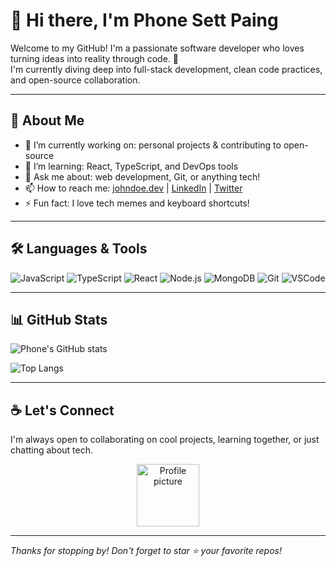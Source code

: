 # 👋 Hi there, I'm Phone Sett Paing

Welcome to my GitHub! I'm a passionate software developer who loves turning ideas into reality through code. 🚀  
I'm currently diving deep into full-stack development, clean code practices, and open-source collaboration.

---

## 🧠 About Me

- 🔭 I’m currently working on: personal projects & contributing to open-source
- 🌱 I’m learning: React, TypeScript, and DevOps tools
- 💬 Ask me about: web development, Git, or anything tech!
- 📫 How to reach me: [johndoe.dev](https://johndoe.dev) | [LinkedIn](https://linkedin.com/in/johndoe) | [Twitter](https://twitter.com/johndoe)
- ⚡ Fun fact: I love tech memes and keyboard shortcuts!

---

## 🛠️ Languages & Tools

![JavaScript](https://img.shields.io/badge/-JavaScript-F7DF1E?logo=javascript&logoColor=000)
![TypeScript](https://img.shields.io/badge/-TypeScript-3178C6?logo=typescript&logoColor=fff)
![React](https://img.shields.io/badge/-React-61DAFB?logo=react&logoColor=000)
![Node.js](https://img.shields.io/badge/-Node.js-339933?logo=node.js&logoColor=fff)
![MongoDB](https://img.shields.io/badge/-MongoDB-47A248?logo=mongodb&logoColor=fff)
![Git](https://img.shields.io/badge/-Git-F05032?logo=git&logoColor=fff)
![VSCode](https://img.shields.io/badge/-VSCode-007ACC?logo=visual-studio-code&logoColor=fff)

---

## 📊 GitHub Stats

![Phone's GitHub stats](https://github-readme-stats.vercel.app/api?username=PhoneSettPaing&show_icons=true&theme=radical)

![Top Langs](https://github-readme-stats.vercel.app/api/top-langs/?username=PhoneSettPaing&layout=compact&theme=radical)

---

## ☕ Let's Connect

I'm always open to collaborating on cool projects, learning together, or just chatting about tech.

<p align="center">
  <a href="https://github.com/johndoe">
    <img src="https://avatars.githubusercontent.com/u/000000?v=4" width="100px;" alt="Profile picture"/>
  </a>
</p>

---

_Thanks for stopping by! Don't forget to star ⭐ your favorite repos!_

